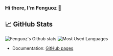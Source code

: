 ### Hi there, I'm Fenguoz 👋

## &#x1f4c8; GitHub Stats

![Fenguoz's Github stats](https://github-readme-stats.vercel.app/api?username=Fenguoz&show_icons=true)
![Most Used Languages](https://github-readme-stats.vercel.app/api/top-langs/?username=fenguoz&langs_count=7&layout=compact)

- Documentation: [GitHub pages](https://fenguoz.github.io)


<!--
**Fenguoz/Fenguoz** is a ✨ _special_ ✨ repository because its `README.md` (this file) appears on your GitHub profile.

Here are some ideas to get you started:

- 🔭 I’m currently working on ...
- 🌱 I’m currently learning ...
- 👯 I’m looking to collaborate on ...
- 🤔 I’m looking for help with ...
- 💬 Ask me about ...
- 📫 How to reach me: ...
- 😄 Pronouns: ...
- ⚡ Fun fact: ...
-->
